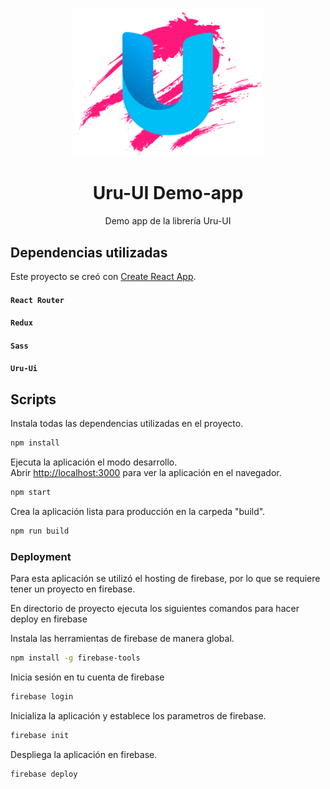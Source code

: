 <p align="center">
  <a href="">
    <img width="300" src="./src/Assets/img/logoWeb.png">
  </a>
</p>

<h1 align="center">Uru-UI Demo-app</h1>

<div align="center"> 
  
  Demo app de la librería Uru-UI

</div>

## Dependencias utilizadas

Este proyecto se creó con [Create React App](https://github.com/facebook/create-react-app).

#### `React Router`

#### `Redux`

#### `Sass`

#### `Uru-Ui`

## Scripts


Instala todas las dependencias utilizadas en el proyecto.
```bash
npm install
```

Ejecuta la aplicación el modo desarrollo.<br />
Abrir [http://localhost:3000](http://localhost:3000) para ver la aplicación en el navegador.
```bash
npm start
```

Crea la aplicación lista para producción en la carpeda "build".
```bash
npm run build
```

### Deployment

Para esta aplicación se utilizó el hosting de firebase, por lo que se requiere tener un proyecto en firebase.

En directorio de proyecto ejecuta los siguientes comandos para hacer deploy en firebase

Instala las herramientas de firebase de manera global.
```bash
npm install -g firebase-tools
```

Inicia sesión en tu cuenta de firebase
```bash
firebase login
```

Inicializa la aplicación y establece los parametros de firebase.
```bash
firebase init
```

Despliega la aplicación en firebase.
```bash
firebase deploy
```


